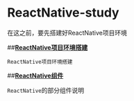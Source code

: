 # ReactNative-study

在这之前，要先搭建好ReactNative项目环境

##**[ReactNative项目环境搭建](https://qqqww.com/ReactNative项目环境搭建/)**

`ReactNative项目环境搭建`

##**[ReactNative组件](https://qqqww.com/ReactNative组件/)**

`ReactNative`的部分组件说明